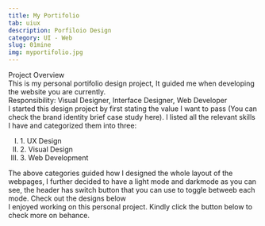 ```yaml
---
title: My Portifolio
tab: uiux
description: Porfiloio Design
category: UI - Web
slug: 01mine
img: myportifolio.jpg
---
```


<div class="lg:p-4 pt-4 mb-4 text-pryColor font-bold text-2xl lg:text-4xl">
  Project Overview
</div>

<div class="lg:p-4 mb-4 leading-9">
This is my personal portifolio design project, It guided me when developing the website you are currently.
<div class="pt-4 ">
 <span class = "text-pryColor font-bold"> Responsibility:</span> Visual Designer, Interface Designer, Web Developer
</div>
</div>

<div class=" pt-4 lg:p-4 mb-4 leading-9">
I started this design project by first stating the value I want to pass (You can check the brand identity brief case study <nuxt-link to= "/" class = "text-pryColor">here</nuxt-link>). I listed all the relevant skills I have and categorized them into three:
  <ol type="I" class ="pl-4 pt-4">
    <li> 1. UX Design</li>
    <li>2. Visual Design</li>
    <li>3. Web Development</li>
  </ol>
  <div class = "pt-4">
    The above categories guided how I designed the whole layout of the webpages, I further decided to have a light mode and darkmode as you can see, the header has switch button that you can use to toggle betweeb each mode. Check out the designs below 
  </div>
</div>

  <div class="mt-14">
    <div><dynamic-image filename="lightmode.png"></dynamic-image> </div>
    <div Class = "mt-14"><dynamic-image filename="Darkmode.png"></dynamic-image> </div>
  </div>

<!--more-->

  <div class="mt-14 pt-4 lg:p-4 mb-4 leading-9">
    I enjoyed working on this personal project. Kindly click the button below to check more on behance.
  </div>

<btn3 class ="mt-4" text="See More" href="https://www.behance.net/gallery/121511065/UX-Portifolio-website-Landing-Page"> </btn3 >
